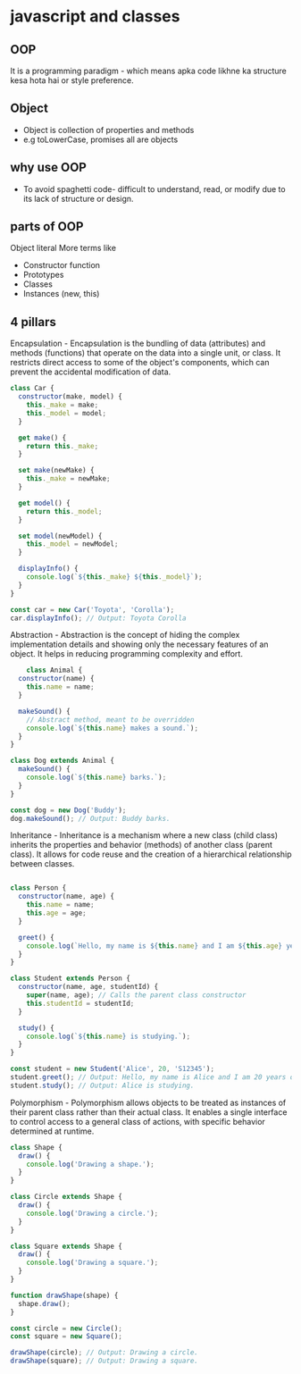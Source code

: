 # javascript and classes

## OOP
It is a programming paradigm - which means apka code likhne ka structure kesa hota hai or style preference.

## Object
- Object is collection of properties and methods
- e.g toLowerCase, promises all are objects

## why use OOP
- To avoid spaghetti code- difficult to understand, read, or modify due to its lack of structure or design.
## parts of OOP
Object literal 
More terms like
- Constructor function
- Prototypes
- Classes
- Instances (new, this)


## 4 pillars
Encapsulation - Encapsulation is the bundling of data (attributes) and methods (functions) that operate on the data into a single unit, or class. It restricts direct access to some of the object's components, which can prevent the accidental modification of data.
```javascript 
class Car {
  constructor(make, model) {
    this._make = make;
    this._model = model;
  }

  get make() {
    return this._make;
  }

  set make(newMake) {
    this._make = newMake;
  }

  get model() {
    return this._model;
  }

  set model(newModel) {
    this._model = newModel;
  }

  displayInfo() {
    console.log(`${this._make} ${this._model}`);
  }
}

const car = new Car('Toyota', 'Corolla');
car.displayInfo(); // Output: Toyota Corolla

```


Abstraction - Abstraction is the concept of hiding the complex implementation details and showing only the necessary features of an object. It helps in reducing programming complexity and effort.
```javascript
    class Animal {
  constructor(name) {
    this.name = name;
  }

  makeSound() {
    // Abstract method, meant to be overridden
    console.log(`${this.name} makes a sound.`);
  }
}

class Dog extends Animal {
  makeSound() {
    console.log(`${this.name} barks.`);
  }
}

const dog = new Dog('Buddy');
dog.makeSound(); // Output: Buddy barks.

```

Inheritance -  Inheritance is a mechanism where a new class (child class) inherits the properties and behavior (methods) of another class (parent class). It allows for code reuse and the creation of a hierarchical relationship between classes.
```javascript

class Person {
  constructor(name, age) {
    this.name = name;
    this.age = age;
  }

  greet() {
    console.log(`Hello, my name is ${this.name} and I am ${this.age} years old.`);
  }
}

class Student extends Person {
  constructor(name, age, studentId) {
    super(name, age); // Calls the parent class constructor
    this.studentId = studentId;
  }

  study() {
    console.log(`${this.name} is studying.`);
  }
}

const student = new Student('Alice', 20, 'S12345');
student.greet(); // Output: Hello, my name is Alice and I am 20 years old.
student.study(); // Output: Alice is studying.

```

Polymorphism -  Polymorphism allows objects to be treated as instances of their parent class rather than their actual class. It enables a single interface to control access to a general class of actions, with specific behavior determined at runtime.
```javascript
class Shape {
  draw() {
    console.log('Drawing a shape.');
  }
}

class Circle extends Shape {
  draw() {
    console.log('Drawing a circle.');
  }
}

class Square extends Shape {
  draw() {
    console.log('Drawing a square.');
  }
}

function drawShape(shape) {
  shape.draw();
}

const circle = new Circle();
const square = new Square();

drawShape(circle); // Output: Drawing a circle.
drawShape(square); // Output: Drawing a square.

```